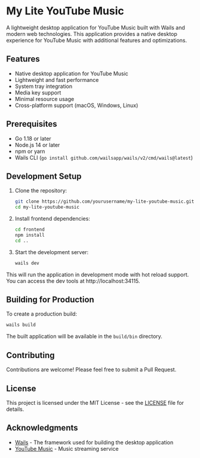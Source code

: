 # My Lite YouTube Music

A lightweight desktop application for YouTube Music built with Wails and modern web technologies. This application provides a native desktop experience for YouTube Music with additional features and optimizations.

## Features

- Native desktop application for YouTube Music
- Lightweight and fast performance
- System tray integration
- Media key support
- Minimal resource usage
- Cross-platform support (macOS, Windows, Linux)

## Prerequisites

- Go 1.18 or later
- Node.js 14 or later
- npm or yarn
- Wails CLI (`go install github.com/wailsapp/wails/v2/cmd/wails@latest`)

## Development Setup

1. Clone the repository:
   ```bash
   git clone https://github.com/yourusername/my-lite-youtube-music.git
   cd my-lite-youtube-music
   ```

2. Install frontend dependencies:
   ```bash
   cd frontend
   npm install
   cd ..
   ```

3. Start the development server:
   ```bash
   wails dev
   ```

This will run the application in development mode with hot reload support. You can access the dev tools at http://localhost:34115.

## Building for Production

To create a production build:

```bash
wails build
```

The built application will be available in the `build/bin` directory.

## Contributing

Contributions are welcome! Please feel free to submit a Pull Request.

## License

This project is licensed under the MIT License - see the [LICENSE](LICENSE) file for details.

## Acknowledgments

- [Wails](https://wails.io/) - The framework used for building the desktop application
- [YouTube Music](https://music.youtube.com/) - Music streaming service